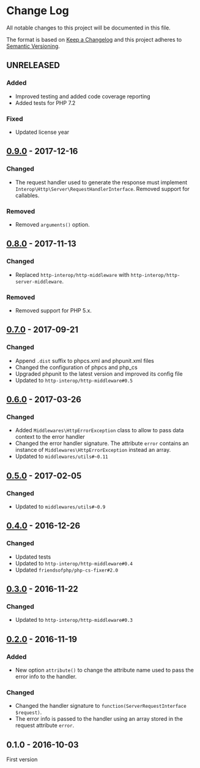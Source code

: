 # Change Log

All notable changes to this project will be documented in this file.

The format is based on [Keep a Changelog](http://keepachangelog.com/) 
and this project adheres to [Semantic Versioning](http://semver.org/).

## UNRELEASED

### Added

- Improved testing and added code coverage reporting
- Added tests for PHP 7.2

### Fixed

- Updated license year

## [0.9.0] - 2017-12-16

### Changed

- The request handler used to generate the response must implement `Interop\Http\Server\RequestHandlerInterface`. Removed support for callables.

### Removed

- Removed `arguments()` option.

## [0.8.0] - 2017-11-13

### Changed

- Replaced `http-interop/http-middleware` with  `http-interop/http-server-middleware`.

### Removed

- Removed support for PHP 5.x.

## [0.7.0] - 2017-09-21

### Changed

- Append `.dist` suffix to phpcs.xml and phpunit.xml files
- Changed the configuration of phpcs and php_cs
- Upgraded phpunit to the latest version and improved its config file
- Updated to `http-interop/http-middleware#0.5`

## [0.6.0] - 2017-03-26

### Changed

- Added `Middlewares\HttpErrorException` class to allow to pass data context to the error handler
- Changed the error handler signature. The attribute `error` contains an instance of `Middlewares\HttpErrorException` instead an array.
- Updated to `middlewares/utils#~0.11`

## [0.5.0] - 2017-02-05

### Changed

- Updated to `middlewares/utils#~0.9`

## [0.4.0] - 2016-12-26

### Changed

- Updated tests
- Updated to `http-interop/http-middleware#0.4`
- Updated `friendsofphp/php-cs-fixer#2.0`

## [0.3.0] - 2016-11-22

### Changed

- Updated to `http-interop/http-middleware#0.3`

## [0.2.0] - 2016-11-19

### Added

- New option `attribute()` to change the attribute name used to pass the error info to the handler.

### Changed

- Changed the handler signature to `function(ServerRequestInterface $request)`.
- The error info is passed to the handler using an array stored in the request attribute `error`.

## 0.1.0 - 2016-10-03

First version

[0.9.0]: https://github.com/middlewares/error-handler/compare/v0.8.0...v0.9.0
[0.8.0]: https://github.com/middlewares/error-handler/compare/v0.7.0...v0.8.0
[0.7.0]: https://github.com/middlewares/error-handler/compare/v0.6.0...v0.7.0
[0.6.0]: https://github.com/middlewares/error-handler/compare/v0.5.0...v0.6.0
[0.5.0]: https://github.com/middlewares/error-handler/compare/v0.4.0...v0.5.0
[0.4.0]: https://github.com/middlewares/error-handler/compare/v0.3.0...v0.4.0
[0.3.0]: https://github.com/middlewares/error-handler/compare/v0.2.0...v0.3.0
[0.2.0]: https://github.com/middlewares/error-handler/compare/v0.1.0...v0.2.0
